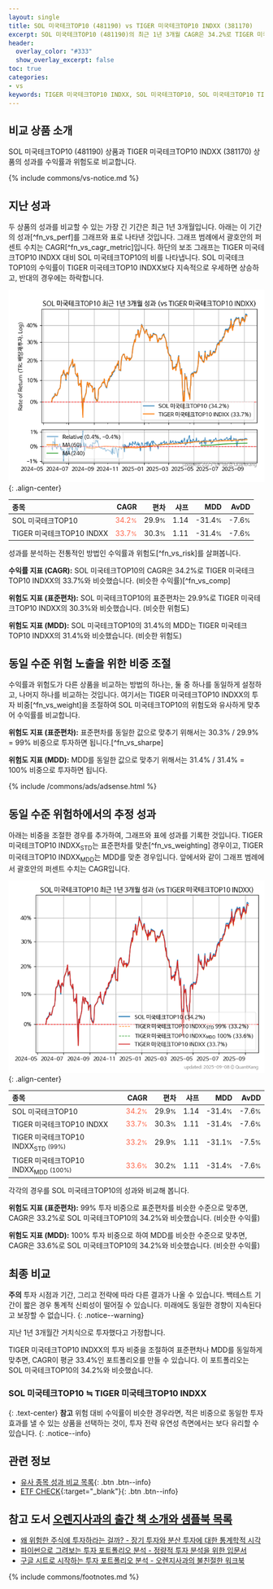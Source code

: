 ```yaml
---
layout: single
title: SOL 미국테크TOP10 (481190) vs TIGER 미국테크TOP10 INDXX (381170)
excerpt: SOL 미국테크TOP10 (481190)의 최근 1년 3개월 CAGR은 34.2%로 TIGER 미국테크TOP10 INDXX (381170)의 33.7%와 비슷했습니다.
header:
  overlay_color: "#333"
  show_overlay_excerpt: false
toc: true
categories:
- vs
keywords: TIGER 미국테크TOP10 INDXX, SOL 미국테크TOP10, SOL 미국테크TOP10 TIGER 미국테크TOP10 INDXX 비교, 481190, 381170, 481190 481190 비교
---
```


## 비교 상품 소개


SOL 미국테크TOP10 (481190) 상품과 TIGER 미국테크TOP10 INDXX (381170) 상품의 성과를 수익률과 위험도로 비교합니다.





{% include commons/vs-notice.md %}

## 지난 성과

두 상품의 성과를 비교할 수 있는 가장 긴 기간은 최근 1년 3개월입니다. 아래는 이 기간의 성과[^fn_vs_perf]를 그래프와 표로 나타낸 것입니다.
그래프 범례에서 괄호안의 퍼센트 수치는 CAGR[^fn_vs_cagr_metric]입니다.
하단의 보조 그래프는 TIGER 미국테크TOP10 INDXX 대비 SOL 미국테크TOP10의 비를 나타냅니다.
SOL 미국테크TOP10의 수익률이 TIGER 미국테크TOP10 INDXX보다 지속적으로 우세하면 상승하고, 반대의 경우에는 하락합니다.

![SOL 미국테크TOP10](/vs/images/481190-vs-381170_dual.png){: .align-center}

| **종목** | **CAGR** | **편차** | **샤프** | **MDD** | **AvDD** |
| :------------ | ------: | -----------: | -------: | ------: | -------: |
| SOL 미국테크TOP10 | <span style="color: tomato">34.2<small>%</small></span> | 29.9<small>%</small> | 1.14 | -31.4<small>%</small> | -7.6<small>%</small> |
| TIGER 미국테크TOP10 INDXX | <span style="color: tomato">33.7<small>%</small></span> | 30.3<small>%</small> | 1.11 | -31.4<small>%</small> | -7.6<small>%</small> |

<!-- more -->


성과를 분석하는 전통적인 방법인 수익률과 위험도[^fn_vs_risk]를 살펴봅니다.

**수익률 지표 (CAGR):** SOL 미국테크TOP10의 CAGR은 34.2%로 TIGER 미국테크TOP10 INDXX의 33.7%와 비슷했습니다. (비슷한 수익률)[^fn_vs_comp]

**위험도 지표 (표준편차):** SOL 미국테크TOP10의 표준편차는 29.9%로 TIGER 미국테크TOP10 INDXX의 30.3%와 비슷했습니다. (비슷한 위험도)

**위험도 지표 (MDD):** SOL 미국테크TOP10의 31.4%의 MDD는 TIGER 미국테크TOP10 INDXX의 31.4%와 비슷했습니다. (비슷한 위험도)



## 동일 수준 위험 노출을 위한 비중 조절

수익률과 위험도가 다른 상품을 비교하는 방법의 하나는, 둘 중 하나를 동일하게 설정하고, 나머지 하나를 비교하는 것입니다.
여기서는 TIGER 미국테크TOP10 INDXX의 투자 비중[^fn_vs_weight]을 조절하여 SOL 미국테크TOP10의 위험도와 유사하게 맞추어 수익률를 비교합니다.

**위험도 지표 (표준편차):** 표준편차를 동일한 값으로 맞추기 위해서는 30.3% / 29.9% = 99% 비중으로 투자하면 됩니다.[^fn_vs_sharpe]

**위험도 지표 (MDD):** MDD를 동일한 값으로 맞추기 위해서는 31.4% / 31.4% = 100% 비중으로 투자하면 됩니다.


{% include /commons/ads/adsense.html %}



## 동일 수준 위험하에서의 추정 성과

아래는 비중을 조절한 경우를 추가하여, 그래프와 표에 성과를 기록한 것입니다.
TIGER 미국테크TOP10 INDXX<sub>STD</sub>는 표준편차를 맞춘[^fn_vs_weighting] 경우이고, TIGER 미국테크TOP10 INDXX<sub>MDD</sub>는 MDD를 맞춘 경우입니다.
앞에서와 같이 그래프 범례에서 괄호안의 퍼센트 수치는 CAGR입니다.


![SOL 미국테크TOP10](/vs/images/481190-vs-381170.png){: .align-center}



| **종목** | **CAGR** | **편차** | **샤프** | **MDD** | **AvDD** |
| :------------ | ------: | -----------: | -------: | ------: | -------: |
| SOL 미국테크TOP10 | <span style="color: tomato">34.2<small>%</small></span> | 29.9<small>%</small> | 1.14 | -31.4<small>%</small> | -7.6<small>%</small> |
| TIGER 미국테크TOP10 INDXX | <span style="color: tomato">33.7<small>%</small></span> | 30.3<small>%</small> | 1.11 | -31.4<small>%</small> | -7.6<small>%</small> |
| TIGER 미국테크TOP10 INDXX<sub>STD</sub> <small>(99%)</small> | <span style="color: tomato">33.2<small>%</small></span> | 29.9<small>%</small> | 1.11 | -31.1<small>%</small> | -7.5<small>%</small> |
| TIGER 미국테크TOP10 INDXX<sub>MDD</sub> <small>(100%)</small> | <span style="color: tomato">33.6<small>%</small></span> | 30.2<small>%</small> | 1.11 | -31.4<small>%</small> | -7.6<small>%</small> |



각각의 경우를 SOL 미국테크TOP10의 성과와 비교해 봅니다.

**위험도 지표 (표준편차):** 99% 투자 비중으로 표준편차를 비슷한 수준으로 맞추면, CAGR은 33.2%로 SOL 미국테크TOP10의 34.2%와 비슷했습니다. (비슷한 수익률)

**위험도 지표 (MDD):** 100% 투자 비중으로 하여 MDD를 비슷한 수준으로 맞추면, CAGR은 33.6%로 SOL 미국테크TOP10의 34.2%와 비슷했습니다. (비슷한 수익률)




## 최종 비교

**주의** 투자 시점과 기간, 그리고 전략에 따라 다른 결과가 나올 수 있습니다. 백테스트 기간이 짧은 경우 통계적 신뢰성이 떨어질 수 있습니다. 미래에도 동일한 경향이 지속된다고 보장할 수 없습니다.
{: .notice--warning}

지난 1년 3개월간 거치식으로 투자했다고 가정합니다.

TIGER 미국테크TOP10 INDXX의 투자 비중을 조절하여 표준편차나 MDD를 동일하게 맞추면, CAGR이 평균 33.4%인 포트폴리오를 만들 수 있습니다.
이 포트폴리오는 SOL 미국테크TOP10의 34.2%와 비슷했습니다.

### SOL 미국테크TOP10 ≒ TIGER 미국테크TOP10 INDXX
{: .text-center}
**참고** 위험 대비 수익률이 비슷한 경우라면, 적은 비중으로 동일한 투자 효과를 낼 수 있는 상품을 선택하는 것이, 투자 전략 유연성 측면에서는 보다 유리할 수 있습니다.
{: .notice--info}


## 관련 정보

- [유사 종목 성과 비교 목록](/vs/){: .btn .btn--info}
- [ETF CHECK](https://www.etfcheck.co.kr/mobile/etpitem/381170/compare?compCode%5B%5D=481190){:target="_blank"}{: .btn .btn--info}


## 참고 도서 [오렌지사과의 출간 책 소개와 샘플북 목록](https://kongdori.tistory.com/691)

- [왜 위험한 주식에 투자하라는 걸까? - 장기 투자와 분산 투자에 대한 통계학적 시각](https://kongdori.tistory.com/421)
- [파이썬으로 그려보는 투자 포트폴리오 분석  - 정량적 투자 분석을 위한 입문서](https://kongdori.tistory.com/643)
- [구글 시트로 시작하는 투자 포트폴리오 분석 - 오렌지사과의 불친절한 워크북](https://kongdori.tistory.com/449)

{% include commons/footnotes.md %}